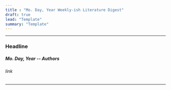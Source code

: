 ```yaml
---
title : "Mo. Day, Year Weekly-ish Literature Digest"
draft: true
lead: "Template"
summary: "Template"
---
```


------
### Headline

##### *Mo. Day, Year -- Authors*

###### link

------

